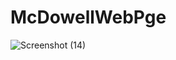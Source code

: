 # McDowellWebPge


![Screenshot (14)](https://github.com/Kyfg/OCTANET_JANUARY_/assets/135951165/077d8b49-ce44-4229-8ead-2554b44aec44)
